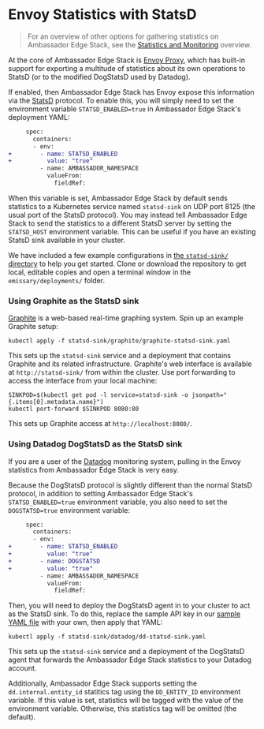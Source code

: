 # Envoy Statistics with StatsD

> For an overview of other options for gathering statistics on Ambassador Edge Stack, see the [Statistics and Monitoring](statistics-and-monitoring.md) overview.

At the core of Ambassador Edge Stack is [Envoy Proxy](https://www.envoyproxy.io), which has built-in support for exporting a multitude of statistics about its own operations to StatsD (or to the modified DogStatsD used by Datadog).

If enabled, then Ambassador Edge Stack has Envoy expose this information via the [StatsD](https://github.com/etsy/statsd) protocol. To enable this, you will simply need to set the environment variable `STATSD_ENABLED=true` in Ambassador Edge Stack's deployment YAML:

```diff
     spec:
       containers:
       - env:
+        - name: STATSD_ENABLED
+          value: "true"
         - name: AMBASSADOR_NAMESPACE
           valueFrom:
             fieldRef:
```

When this variable is set, Ambassador Edge Stack by default sends statistics to a Kubernetes service named `statsd-sink` on UDP port 8125 (the usual port of the StatsD protocol). You may instead tell Ambassador Edge Stack to send the statistics to a different StatsD server by setting the `STATSD_HOST` environment variable. This can be useful if you have an existing StatsD sink available in your cluster.

We have included a few example configurations in [the `statsd-sink/` directory](https://github.com/emissary-ingress/emissary/tree/master/deployments/statsd-sink) to help you get started. Clone or download the repository to get local, editable copies and open a terminal window in the `emissary/deployments/` folder.

### Using Graphite as the StatsD sink

[Graphite](http://graphite.readthedocs.org/) is a web-based real-time graphing system. Spin up an example Graphite setup:

```
kubectl apply -f statsd-sink/graphite/graphite-statsd-sink.yaml
```

This sets up the `statsd-sink` service and a deployment that contains Graphite and its related infrastructure. Graphite's web interface is available at `http://statsd-sink/` from within the cluster. Use port forwarding to access the interface from your local machine:

```
SINKPOD=$(kubectl get pod -l service=statsd-sink -o jsonpath="{.items[0].metadata.name}")
kubectl port-forward $SINKPOD 8080:80
```

This sets up Graphite access at `http://localhost:8080/`.

### Using Datadog DogStatsD as the StatsD sink

If you are a user of the [Datadog](https://www.datadoghq.com/) monitoring system, pulling in the Envoy statistics from Ambassador Edge Stack is very easy.

Because the DogStatsD protocol is slightly different than the normal StatsD protocol, in addition to setting Ambassador Edge Stack's `STATSD_ENABLED=true` environment variable, you also need to set the `DOGSTATSD=true` environment variable:

```diff
     spec:
       containers:
       - env:
+        - name: STATSD_ENABLED
+          value: "true"
+        - name: DOGSTATSD
+          value: "true"
         - name: AMBASSADOR_NAMESPACE
           valueFrom:
             fieldRef:
```

Then, you will need to deploy the DogStatsD agent in to your cluster to act as the StatsD sink. To do this, replace the sample API key in our [sample YAML file](https://github.com/emissary-ingress/emissary/blob/master/deployments/statsd-sink/datadog/dd-statsd-sink.yaml) with your own, then apply that YAML:

```
kubectl apply -f statsd-sink/datadog/dd-statsd-sink.yaml
```

This sets up the `statsd-sink` service and a deployment of the DogStatsD agent that forwards the Ambassador Edge Stack statistics to your Datadog account.

Additionally, Ambassador Edge Stack supports setting the `dd.internal.entity_id` statitics tag using the `DD_ENTITY_ID` environment variable. If this value is set, statistics will be tagged with the value of the environment variable. Otherwise, this statistics tag will be omitted (the default).
